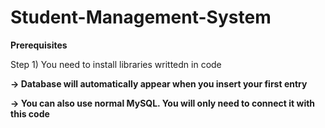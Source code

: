# Student-Management-System
__Prerequisites__

Step 1) You need to install libraries writtedn in code

__-> Database will automatically appear when you insert your first entry__ 

__-> You can also use normal MySQL. You will only need to connect it with this code__
